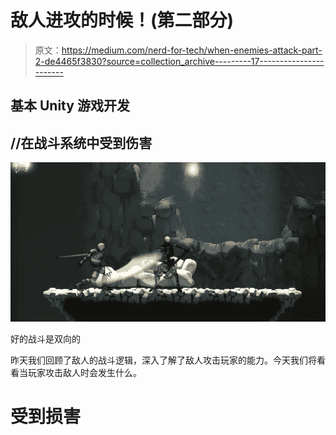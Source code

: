 # 敌人进攻的时候！(第二部分)

> 原文：<https://medium.com/nerd-for-tech/when-enemies-attack-part-2-de4465f3830?source=collection_archive---------17----------------------->

## 基本 Unity 游戏开发

## //在战斗系统中受到伤害

![](img/cccb04a2d3025dc55d3ebc0a36dbf312.png)

好的战斗是双向的

昨天我们回顾了敌人的战斗逻辑，深入了解了敌人攻击玩家的能力。今天我们将看看当玩家攻击敌人时会发生什么。

# 受到损害